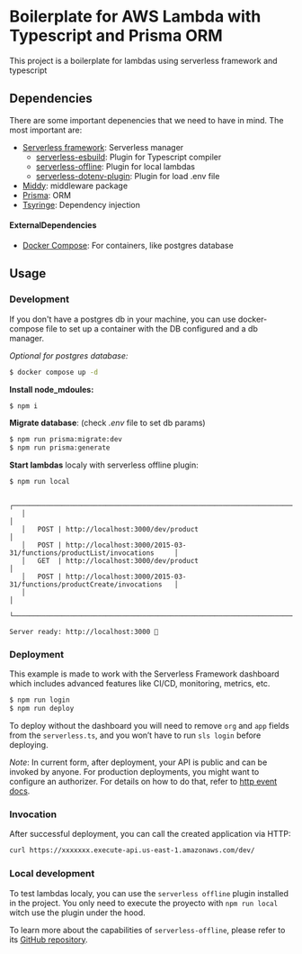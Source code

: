 # Boilerplate for AWS Lambda with Typescript and Prisma ORM

This project is a boilerplate for lambdas using serverless framework and typescript

## Dependencies

There are some important depenencies that we need to have in mind. The most important are:

-   [Serverless framework](https://www.serverless.com/): Serverless manager
    -   [serverless-esbuild](https://www.serverless.com/plugins/serverless-esbuild): Plugin for Typescript compiler
    -   [serverless-offline](https://www.serverless.com/plugins/serverless-offline): Plugin for local lambdas
    -   [serverless-dotenv-plugin](https://www.serverless.com/plugins/serverless-dotenv-plugin): Plugin for load .env file
-   [Middy](https://middy.js.org/): middleware package
-   [Prisma](https://www.prisma.io/): ORM
-   [Tsyringe](https://github.com/microsoft/tsyringe): Dependency injection

#### ExternalDependencies

-   [Docker Compose](https://docs.docker.com/compose/): For containers, like postgres database

## Usage

### Development

If you don't have a postgres db in your machine, you can use docker-compose file to set up a container with the DB configured and a db manager.

_Optional for postgres database:_

```sh
$ docker compose up -d
```

**Install node_mdoules:**

```sh
$ npm i
```

**Migrate database**: (check _.env_ file to set db params)

```sh
$ npm run prisma:migrate:dev
$ npm run prisma:generate
```

**Start lambdas** localy with serverless offline plugin:

```sh
$ npm run local
```

```
   ┌─────────────────────────────────────────────────────────────────────────────────┐
   │                                                                                 │
   │   POST | http://localhost:3000/dev/product                                      │
   │   POST | http://localhost:3000/2015-03-31/functions/productList/invocations     │
   │   GET  | http://localhost:3000/dev/product                                      │
   │   POST | http://localhost:3000/2015-03-31/functions/productCreate/invocations   │
   │                                                                                 │
   └─────────────────────────────────────────────────────────────────────────────────┘

Server ready: http://localhost:3000 🚀
```

### Deployment

This example is made to work with the Serverless Framework dashboard which includes advanced features like CI/CD, monitoring, metrics, etc.

```sh
$ npm run login
$ npm run deploy
```

To deploy without the dashboard you will need to remove `org` and `app` fields from the `serverless.ts`, and you won’t have to run `sls login` before deploying.

_Note_: In current form, after deployment, your API is public and can be invoked by anyone. For production deployments, you might want to configure an authorizer. For details on how to do that, refer to [http event docs](https://www.serverless.com/framework/docs/providers/aws/events/apigateway/).

### Invocation

After successful deployment, you can call the created application via HTTP:

```bash
curl https://xxxxxxx.execute-api.us-east-1.amazonaws.com/dev/
```

### Local development

To test lambdas localy, you can use the `serverless offline` plugin installed in the project. You only need to execute the proyecto with `npm run local` witch use the plugin under the hood.

To learn more about the capabilities of `serverless-offline`, please refer to its [GitHub repository](https://github.com/dherault/serverless-offline).
